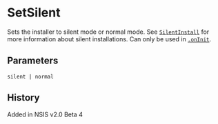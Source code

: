 # SetSilent

Sets the installer to silent mode or normal mode. See [`SilentInstall`][1] for more information about silent installations. Can only be used in [`.onInit`][2].

## Parameters

    silent | normal

## History

Added in NSIS v2.0 Beta 4

[1]: SilentInstall.md
[2]: ../Callbacks/onInit.md